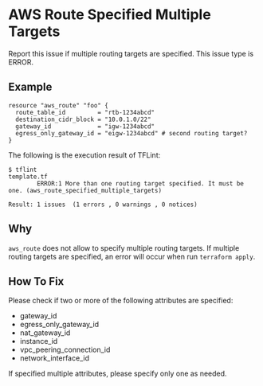 # AWS Route Specified Multiple Targets
Report this issue if multiple routing targets are specified. This issue type is ERROR.

## Example
```
resource "aws_route" "foo" {
  route_table_id         = "rtb-1234abcd"
  destination_cidr_block = "10.0.1.0/22"
  gateway_id             = "igw-1234abcd"
  egress_only_gateway_id = "eigw-1234abcd" # second routing target?
}
```

The following is the execution result of TFLint:


```
$ tflint
template.tf
        ERROR:1 More than one routing target specified. It must be one. (aws_route_specified_multiple_targets)

Result: 1 issues  (1 errors , 0 warnings , 0 notices)
```

## Why
`aws_route` does not allow to specify multiple routing targets. If multiple routing targets are specified, an error will occur when run `terraform apply`.

## How To Fix
Please check if two or more of the following attributes are specified:

- gateway_id
- egress_only_gateway_id
- nat_gateway_id
- instance_id
- vpc_peering_connection_id
- network_interface_id

If specified multiple attributes, please specify only one as needed.
